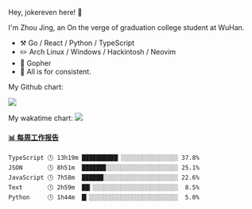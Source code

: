 Hey, jokereven here! 👋

I'm Zhou Jing, an On the verge of graduation college student at WuHan.

-   :hammer_and_pick: Go / React / Python / TypeScript
-   :pencil2: Arch Linux / Windows / Hackintosh / Neovim
-   :seedling: Gopher
-   :thought_balloon: All is for consistent.

My Github chart:

![](https://ghchart.rshah.org/JonnieWayy)

My wakatime chart:
![](https://wakatime.com/share/@jokereven/1679dc82-4bf9-4b63-9203-390d608503de.png)

<!-- waka-box start -->
#### <a href="https://gist.github.com/9f8118785e2d128d746db5f61b0e0a2a" target="_blank">📊 每周工作报告</a>
```text
TypeScript 🕓 13h19m ██████████▏░░░░░░░░░░░░░░░░ 37.8%
JSON       🕓 8h51m  ██████▊░░░░░░░░░░░░░░░░░░░░ 25.1%
JavaScript 🕓 7h58m  ██████░░░░░░░░░░░░░░░░░░░░░ 22.6%
Text       🕓 2h59m  ██▎░░░░░░░░░░░░░░░░░░░░░░░░  8.5%
Python     🕓 1h44m  █▎░░░░░░░░░░░░░░░░░░░░░░░░░  5.0%
```
<!-- Powered by https://github.com/journey-ad/waka-box-go . -->
<!-- waka-box end -->
